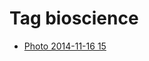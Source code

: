 <!--
title: Tag bioscience
date: 2020-06-28T14:38:47.937Z
tags:
-->
# Tag bioscience

 * [Photo 2014-11-16 15](102786671272.md)